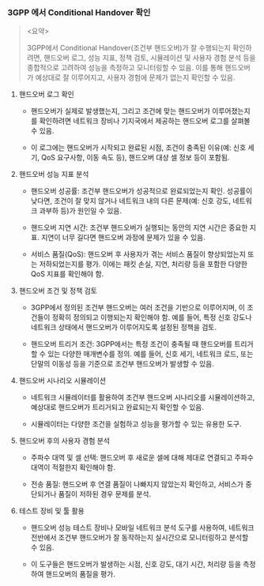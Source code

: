 ### 3GPP 에서 Conditional Handover 확인



> <요약>
>
> 3GPP에서 Conditional Handover(조건부 핸드오버)가 잘 수행되는지 확인하려면, 핸드오버 로그, 성능 지표, 정책 검토, 시뮬레이션 및 사용자 경험 분석 등을 종합적으로 고려하여 성능을 측정하고 모니터링할 수 있음. 이를 통해 핸드오버가 예상대로 잘 이루어지고, 사용자 경험에 문제가 없는지 확인할 수 있음.



1. 핸드오버 로그 확인

   - 핸드오버가 실제로 발생했는지, 그리고 조건에 맞는 핸드오버가 이루어졌는지를 확인하려면 네트워크 장비나 기지국에서 제공하는 핸드오버 로그를 살펴볼 수 있음.

   - 이 로그에는 핸드오버가 시작되고 완료된 시점, 조건이 충족된 이유(예: 신호 세기, QoS 요구사항, 이동 속도 등), 핸드오버 대상 셀 정보 등이 포함됨.

2. 핸드오버 성능 지표 분석

   - 핸드오버 성공률: 조건부 핸드오버가 성공적으로 완료되었는지 확인. 성공률이 낮다면, 조건이 잘 맞지 않거나 네트워크 내의 다른 문제(예: 신호 강도, 네트워크 과부하 등)가 원인일 수 있음.

   - 핸드오버 지연 시간: 조건부 핸드오버가 실행되는 동안의 지연 시간은 중요한 지표. 지연이 너무 길다면 핸드오버 과정에 문제가 있을 수 있음.

   - 서비스 품질(QoS): 핸드오버 후 사용자가 겪는 서비스 품질이 향상되었는지 또는 저하되었는지를 평가. 이에는 패킷 손실, 지연, 처리량 등을 포함한 다양한 QoS 지표를 확인해야 함.

3. 핸드오버 조건 및 정책 검토

   - 3GPP에서 정의된 조건부 핸드오버는 여러 조건을 기반으로 이루어지며, 이 조건들이 정확히 정의되고 이행되는지 확인해야 함. 예를 들어, 특정 신호 강도나 네트워크 상태에서 핸드오버가 이루어지도록 설정된 정책을 검토.

   - 핸드오버 트리거 조건: 3GPP에서는 특정 조건이 충족될 때 핸드오버를 트리거할 수 있는 다양한 매개변수를 정의. 예를 들어, 신호 세기, 네트워크 로드, 또는 단말의 이동성 등을 기준으로 조건부 핸드오버가 발생할 수 있음.

4. 핸드오버 시나리오 시뮬레이션

   - 네트워크 시뮬레이터를 활용하여 조건부 핸드오버 시나리오를 시뮬레이션하고, 예상대로 핸드오버가 트리거되고 완료되는지 확인할 수 있음.

   - 시뮬레이터는 다양한 조건을 실험하고 성능을 평가할 수 있는 유용한 도구.

5. 핸드오버 후의 사용자 경험 분석

   - 주파수 대역 및 셀 선택: 핸드오버 후 새로운 셀에 대해 제대로 연결되고 주파수 대역이 적절한지 확인해야 함.

   - 전송 품질: 핸드오버 후 연결 품질이 나빠지지 않았는지 확인하고, 서비스가 중단되거나 품질이 저하된 경우 문제를 분석.

6. 테스트 장비 및 툴 활용

   - 핸드오버 성능 테스트 장비나 모바일 네트워크 분석 도구를 사용하여, 네트워크 전반에서 조건부 핸드오버가 잘 동작하는지 실시간으로 모니터링하고 분석할 수 있음.

   - 이 도구들은 핸드오버가 발생하는 시점, 신호 강도, 대기 시간, 처리량 등을 측정하여 핸드오버의 품질을 평가.